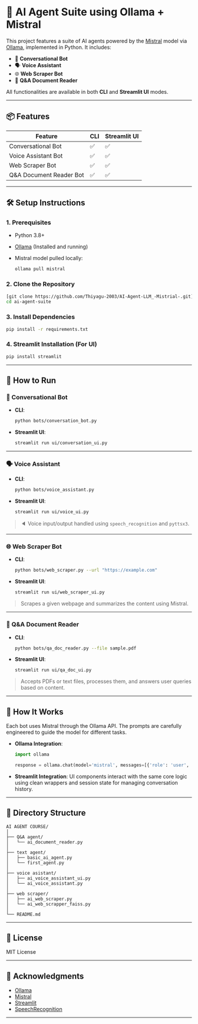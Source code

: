 # 🧠 AI Agent Suite using Ollama + Mistral

This project features a suite of AI agents powered by the [Mistral](https://ollama.com/library/mistral) model via [Ollama](https://ollama.com/), implemented in Python. It includes:

* 💬 **Conversational Bot**
* 🗣️ **Voice Assistant**
* 🌐 **Web Scraper Bot**
* 📄 **Q\&A Document Reader**

All functionalities are available in both **CLI** and **Streamlit UI** modes.

---

## 📦 Features

| Feature                  | CLI | Streamlit UI |
| ------------------------ | --- | ------------ |
| Conversational Bot       | ✅   | ✅            |
| Voice Assistant Bot      | ✅   | ✅            |
| Web Scraper Bot          | ✅   | ✅            |
| Q\&A Document Reader Bot | ✅   | ✅            |

---

## 🛠️ Setup Instructions

### 1. Prerequisites

* Python 3.8+
* [Ollama](https://ollama.com/) (Installed and running)
* Mistral model pulled locally:

  ```bash
  ollama pull mistral
  ```

### 2. Clone the Repository

```bash
[git clone https://github.com/Thiyagu-2003/AI-Agent-LLM_-Mistrial-.git]
cd ai-agent-suite
```

### 3. Install Dependencies

```bash
pip install -r requirements.txt
```

### 4. Streamlit Installation (For UI)

```bash
pip install streamlit
```

---

## 🚀 How to Run

### 💬 Conversational Bot

* **CLI**:

  ```bash
  python bots/conversation_bot.py
  ```

* **Streamlit UI**:

  ```bash
  streamlit run ui/conversation_ui.py
  ```

---

### 🗣️ Voice Assistant

* **CLI**:

  ```bash
  python bots/voice_assistant.py
  ```

* **Streamlit UI**:

  ```bash
  streamlit run ui/voice_ui.py
  ```

> 🔈 Voice input/output handled using `speech_recognition` and `pyttsx3`.

---

### 🌐 Web Scraper Bot

* **CLI**:

  ```bash
  python bots/web_scraper.py --url "https://example.com"
  ```

* **Streamlit UI**:

  ```bash
  streamlit run ui/web_scraper_ui.py
  ```

> Scrapes a given webpage and summarizes the content using Mistral.

---

### 📄 Q\&A Document Reader

* **CLI**:

  ```bash
  python bots/qa_doc_reader.py --file sample.pdf
  ```

* **Streamlit UI**:

  ```bash
  streamlit run ui/qa_doc_ui.py
  ```

> Accepts PDFs or text files, processes them, and answers user queries based on content.

---

## 🧠 How It Works

Each bot uses Mistral through the Ollama API. The prompts are carefully engineered to guide the model for different tasks.

* **Ollama Integration**:

  ```python
  import ollama

  response = ollama.chat(model='mistral', messages=[{'role': 'user', 'content': 'Your prompt here'}])
  ```

* **Streamlit Integration**:
  UI components interact with the same core logic using clean wrappers and session state for managing conversation history.

---

## 📁 Directory Structure

```
AI AGENT COURSE/
│
├── Q&A agent/
│   └── ai_document_reader.py
│
├── text agent/
│   ├── basic_ai_agent.py
│   └── first_agent.py
│
├── voice asistant/
│   ├── ai_voice_assistant_ui.py
│   └── ai_voice_assistant.py
│
├── web scraper/
│   ├── ai_web_scraper.py
│   └── ai_web_scrapper_faiss.py
│
└── README.md
```


---

## 📜 License

MIT License

---

## 🙌 Acknowledgments

* [Ollama](https://ollama.com/)
* [Mistral](https://mistral.ai/)
* [Streamlit](https://streamlit.io/)
* [SpeechRecognition](https://pypi.org/project/SpeechRecognition/)

---

